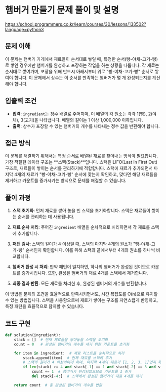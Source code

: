 # 햄버거 만들기 문제 풀이 및 설명

https://school.programmers.co.kr/learn/courses/30/lessons/133502?language=python3

## 문제 이해

이 문제는 햄버거 가게에서 재료들이 순서대로 쌓일 때, 특정한 순서(빵-야채-고기-빵)로 쌓인 경우에만 햄버거를 완성하고 포장하는 작업을 하는 상황을 다룹니다. 각 재료는 순서대로 쌓여가며, 포장을 위해 반드시 아래서부터 위로 "빵-야채-고기-빵" 순서로 쌓여야 합니다. 이 문제에서 상수는 이 순서를 만족하는 햄버거가 몇 개 완성되는지를 계산해야 합니다.

## 입출력 조건

- **입력**: `ingredient`는 정수 배열로 주어지며, 이 배열의 각 원소는 각각 1(빵), 2(야채), 3(고기)을 나타냅니다. 배열의 길이는 1 이상 1,000,000 이하입니다.
- **출력**: 상수가 포장할 수 있는 햄버거의 개수를 나타내는 정수 값을 반환해야 합니다.

## 접근 방식

이 문제를 해결하기 위해서는 특정 순서로 배열된 재료를 찾아내는 방식이 필요합니다. 가장 적절한 데이터 구조는 **스택(Stack)**입니다. 스택은 LIFO(Last In First Out) 구조로, 재료들이 쌓이는 순서를 관리하기에 적합합니다. 스택에 재료가 추가되면서 마지막 4개의 재료가 "빵-야채-고기-빵" 순서에 맞는지 확인하고, 맞다면 해당 재료들을 제거하고 카운트를 증가시키는 방식으로 문제를 해결할 수 있습니다.

## 풀이 과정

1. **스택 초기화**: 먼저 재료를 쌓아 놓을 빈 스택을 초기화합니다. 스택은 재료들이 쌓이는 순서를 관리하는 데 사용됩니다.

2. **재료 순차 처리**: 주어진 `ingredient` 배열을 순차적으로 처리하면서 각 재료를 스택에 추가합니다.

3. **패턴 검사**: 스택의 길이가 4 이상일 때, 스택의 마지막 4개의 원소가 "빵-야채-고기-빵" 순서인지 확인합니다. 이를 위해 스택의 끝에서부터 4개의 원소를 하나씩 비교합니다.

4. **햄버거 완성 시 처리**: 만약 패턴이 일치하면, 하나의 햄버거가 완성된 것이므로 카운트를 증가시킵니다. 또한, 완성된 햄버거의 재료 4개를 스택에서 제거합니다.

5. **최종 결과 반환**: 모든 재료를 처리한 후, 완성된 햄버거의 개수를 반환합니다.

이 방법은 문제의 조건을 효율적으로 만족시키면서도, 시간 복잡도를 O(n)으로 유지할 수 있는 방법입니다. 스택을 사용함으로써 재료가 쌓이는 구조를 자연스럽게 반영하고, 특정 패턴을 효율적으로 탐지할 수 있습니다.

## 코드 구현

```python
def solution(ingredient):
    stack = []  # 현재 재료들을 쌓아놓을 스택을 초기화
    count = 0   # 완성된 햄버거의 개수를 세기 위한 카운트를 초기화

    for item in ingredient:  # 재료 리스트를 순차적으로 처리
        stack.append(item)  # 현재 재료를 스택에 추가
        # 스택의 길이가 4 이상이어야 하며, 마지막 4개의 재료가 [1, 2, 3, 1]인지 확인
        if len(stack) >= 4 and stack[-1] == 1 and stack[-2] == 3 and stack[-3] == 2 and stack[-4] == 1:
            count += 1  # 햄버거가 완성되었으므로 카운트를 1 증가
            del stack[-4:]  # 스택에서 완성된 햄버거의 재료 4개를 제거

    return count  # 총 완성된 햄버거의 개수를 반환
```
